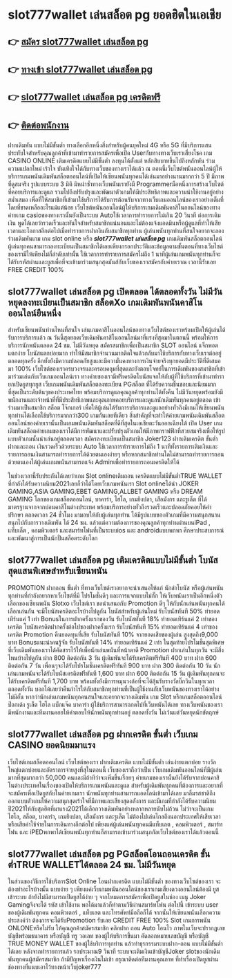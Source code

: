 # slot777wallet เล่นสล็อต pg  ยอดฮิตในเอเชีย 

## 👉 [สมัคร slot777wallet เล่นสล็อต pg](https://slot777wallet.com/)
## 👉 [ทางเข้า slot777wallet เล่นสล็อต pg](https://slot777wallet.com/)
## 👉 [slot777wallet เล่นสล็อต pg เครดิตฟรี](https://slot777wallet.com/)
## 👉 [ติดต่อพนักงาน](https://slot777wallet.com/)


ฝากเดิมพัน แบบไม่มีขั้นต่ำ  ทางเลือกอีกหนึ่งสิ่งสำหรับผู้คนยุคใหม่ 4G หรือ 5G ที่มีบริการแสนประทับใจสำหรับคุณลูกค้าที่เข้ามาทำรายการสมัครเพื่อเปิด Userกับทางทางเว็บเราเสี่ยงโชค เกม CASINO ONLINE เติมเครดิตแบบไม่มีขั้นต่ำ ลงทุนได้ตั้งแต่ หลักสิบบาทขึ้นไปถึงหลักพัน ร่วมความแปลกใหม่ เร้าใจ บันเทิงใจได้กับทางเว็บของทางเราได้แล้ว ณ ตอนนี้เว็บไซต์พนันออนไลน์ผู้ให้บริการเกมพนันเดิมพันสล็อตออนไลน์ที่เปิดให้เซียนพนันทุกคนได้เล่นมาอย่างนานมากกว่า 5 ปี มีภาพที่ดูสมจริง รูปแบบระบบ 3 มิติ
มิหนำซ้ำทางเว็บพนันเรายังมี Programmerมือหนึ่งการสร้างเว็บไซต์ที่คอยบริการและดูแล  รวมไปถึงปรับปรุงและพัฒนาตัวเกมให้มีประสิทธิภาพและความน่าใช้งานอยู่อย่างสม่ำเสมอ เพื่อที่ให้สมาชิกที่เข้ามาใช้บริการได้รับการต้อนรับจากทางเว็บเกมออนไลน์ของเราอย่างเต็มที่โดยที่ขาดเหลืออะไรแม้แต่น้อย เว็บไซต์พนันออนไลน์ผู้ให้บริการเกมเดิมพันคาสิโนออนไลน์ของทางค่ายเกม casioของทางเรานั้นยังเป็นระบบ Autoใช้เวลาการทำรายการไม่เกิน 20 วินาที ต่อการเติมเงิน พูดได้เลยว่ารวดเร็วและทันใจสำหรับสมาชิกแน่นอนและไม่ต้องแจ้งแอดมินหรือผู้ดูแลที่ทำให้เสียเวลาและโอกาสอีกต่อไปเมื่อทำรายการฝากงินกับสมาชิกทุกท่าน
ผู้เล่นพนันทุกท่านที่สนใจอยากจะลองร่วมเดิมพันเกม เกม slot online หรือ ***slot777wallet เล่นสล็อต pg*** เกมเดิมพันสล็อตออนไลน์ผู้เล่นทุกคนสามารถลงทะเบียนเป็นสมาชิกได้เลยเพียงกรอกประวัติและข้อมูลตามขั้นตอนที่ทางเว็บไซต์ของเรามีให้เพียงไม่กี่ลำดับเท่านั้น ใช้เวลาการทำรายการสมัครไม่ถึง 1 นาทีผู้เล่นเกมพนันทุกท่านก็จะได้รับรหัสผ่านและยูสเพื่อที่จะเข้ามาร่วมสนุกสุดมันส์กับเว็บของเราสมัครกับค่ายเราณ เวลานี้รับเลย FREE CREDIT 100%

## slot777wallet เล่นสล็อต pg เปิดตลอด ได้ตลอดทั้งวัน ไม่มีวันหยุดลงทะเบียนเป็นสมาชิก สล็อตXo เกมเดิมพันพนันคาสิโนออนไลน์ยืนหนึ่ง

สำหรับเซียนพนันท่านไหนที่สนใจ เล่นเกมคาสิโนออนไลน์ของทางเว็บไซต์ของเราพร้อมเปิดให้ผู้เล่นได้รับการบริการแล้ว ณ วันนี้สุดยอดเว็บเดิมพันคาสิโนออนไลน์มาที่แรงที่สุดมาในตอนนี้ พร้อมให้การบริการนักพนันตลอด 24 ชม. ไม่มีวันหยุด สมัครสมาชิกเพื่อเป็นสมาชิก SLOT ออนไลน์ แจ็กพอตแตกง่าย โบนัสแตกบ่อยมาก ทำให้มีสมาชิกจำนวนมากติดใจแล้วกลับมาใช้บริการกับทางเว็บเราต่ออยู่ตลอดทุกครั้ง อีกทั้งยังมีความปลอดภัยสูงและมีความั่นคงทางการเงินจ่ายจริงทุกยอดมีประวัติที่ดีเสมอมา 100% เว็บไซต์ของเราครบวงจรและครอบคลุมที่สุดและยังตอบโจทย์ในการเดิมพันของสมาชิกที่เข้ามาร่วมเล่นกับเว็บเกมออนไลน์เรา
ทางค่ายของเรามีฟรีเครดิตโบนัสแจกให้กับผู้ที่ใช้บริการที่เข้ามาทำรายกเปิดยูสทุกยูส เว็บเกมพนันเดิมพันสล็อตลงทะเบียน PGสล็อต ที่ได้รับความชื่นชอบและนิยมมากที่สุดเป็นระดับต้นๆของประเทศไทย พร้อมบริการดูแลคุณลูกค้าทุกท่านได้ทั้งคืน ไม่มีวันหยุดพร้อมยังมีพนักงานและเจ้าหน้าที่ที่มีประสิทธิภาพและคุณภาพคอยบริการและดูแลนักเดิมพันทุกคนอยู่ตลอด เข้าร่วมมาเป็นสมาชิก สล็อต โจ๊กเกอร์ เพื่อให้ผู้เล่นได้รับการบริการและดูแลอย่างทั่วถึงมีเกมให้เซียนพนันทุกท่านได้เลือกใช้บริการมากกว่า300 เกมกันเลยทีเดียว
สิ่งสำคัญที่จะทำให้ค่ายเกมพนันเดิมพันสล็อตออนไลน์ของค่ายเรานั้นเป็นเกมพนันเดิมพันสล็อตที่ดีที่สุดในเอเชียตะวันออกเฉียงใต้ เปิด User  เกมเดิมพันสล็อตค่ายเกมของเราได้มีการพัฒนาและปรับปรุงตัวเกมให้มีภาพกราฟฟิกที่สวยสมจริงเพื่อให้รูปแบบตัวเกมนั้นน่าเล่นอยู่ตลอดเวลา สมัครลงทะเบียนเป็นสมาชิก Joker123 ฝากเติมเครดิต ขั้นต่ำ ฝากและถอน เงินรวดเร็วด้วยระบบ Auto ใช้เวลาการทำรายการไม่ถึง 1 นาทีทั้งรายการเติมเงินและรายการถอนเงินสามารถทำรายการได้ด้วยตนเองง่ายๆ หรือหากสมาชิกท่านใดไม่สามารถทำรายการถอนด้วยตนเองได้ผู้เล่นเกมพนันสามารถแจ้ง Adminเพื่อทำรายการถอนเครดิตให้ได้

ในช่วงเวลานี้รับประกันได้เลยว่าเกม Slot onlineเติมถอน เครดิตแบบไม่มีขั้นต่ำTRUE WALLET ที่กำลังได้รับความนิยม2021เลยก็ว่าได้โดยเว็บเกมพนันเรา Slot onlineได้นำ  JOKER GAMING,ASIA GAMING,EBET GAMING,ALLBET GAMING หรือ DREAM GAMING โลกของเกมสล็อตออนไลน์, บาคาร่า, ไฮโล, เกมยิงปลา, เสือมังกร และรูเล็ต ที่ได้มาตรฐานจากจากบ่อนคาสิโนต่างประเทศ พร้อมบริการอย่างทั่วถึงรวดเร็วและปลอดภัยคอยให้คำปรึกษา ตลอดเวลา 24 ชั่วโมง มามอบให้กับผู้เล่นทุกท่าน ได้มีรูปแบบของตัวเกมที่มีความสนุกสนานสนุกไปกับการวางเดิมพัน ได้ 24 ชม. แล้วแต่ความต้องการของคุณลูกค้าทุกท่านผ่านบนiPad , แท็บเล็ต , คอมพิวเตอร์ และสมาร์ทโฟนที่เป็นระบบios และ androidแบบพกพา ศึกษาประสบการณ์และพัฒนาสู่การเป็นนักปั่นสล็อตระดับโลก

## slot777wallet เล่นสล็อต pg เติมเครดิตแบบไม่มีขั้นต่ำ โบนัสสุดแสนพิเศษสำหรับเซียนพนัน

 PROMOTION  ฝากถอน ขั้นต่ำ ที่ทางเว็บไซต์เราอยากจะนำเสนอให้แก่  นักล่าโบนัส หรือผู้เล่นพนันทุกท่านที่กำลังอยากหาเว็บไซต์ที่มี โปรโมชั่นดีๆ และการแจกแบบไม่กั๊ก ให้เว็บพนันเราเป็นอีกหนึ่งตัวเลือกของเซียนพนัน Slotxo เว็บไซต์เรา ขอนำเสนอกับ Promotion ดีๆ ให้กับนักเล่นพนันทุกคนได้เลือกเล่นกัน จะมีโบนัสเครดิตอะไรบ้างไปดูกัน
โบนัสสำหรับผู้เล่นใหม่ รับโบนัสทันที 50% ทำยอดเทิร์นแค่ 1 เท่า
Bonusในการฝากครั้งแรกของวัน รับโบนัสทันที 18% ทำยอดเทิร์นแค่ 2 เท่าของเครดิต
โบนัสเครดิตฝากครั้งต่อไปของฝากครั้งแรก รับโบนัสทันที 15% ทำยอดเทิร์นแค่ 4 เท่าของเครดิต
 Promotion คืนยอดทุนที่เสีย รับโบนัสทันที 10% จากยอดเสียของผู้เล่น สูงสุดถึง9,000 บาท
Bonusแนะนำคนรู้จัก รับโบนัสทันที 14% ทำยอดเทิร์นแค่ 2 เท่า
ในสุดท้ายโปรโมชั่นสุดพิเศษที่เว็บเดิมพันของเราได้คัดสรรไว้ให้เพื่อนักเล่นพนันที่หน้าตาดี  Promotion ฝากเล่นในทุกวัน จะมีสิ่งไหนบ้างไปดูกัน
ฝาก 800 ติดต่อกัน 3 วัน ผู้เดิมพันจะได้รับเครดิตฟรีทันที 400 บาท
ฝาก 600 ติดต่อกัน 7 วัน เพื่อนๆจะได้รับโปรโมชั่นเครดิตฟรีทันที 900 บาท
ฝาก 300 ติดต่อกัน 10 วัน นักเล่นเกมพนันจะได้รับโบนัสเครดิตฟรีทันที 1,600 บาท
ฝาก 600 ติดต่อกัน 15 วัน ผู้เดิมพันทุกคนจะได้รับเครดิตฟรีทันที 1,700 บาท
พร้อมทั้งยังมีการหมุนวงล้อที่จะได้ลุ้นรับรางวัลบิ๊กวินในทุกเวลา ตลอดทั้งวัน บอกได้เลยว่าคืนกำไรให้กับสมาชิกทุกท่านที่เป็นผู้ใช้งานกับเว็บพนันของทางเราได้อย่างไม่มีอั้น หากว่านักเล่นเกมพนันทุกคนสนใจและอยากจะวางเดิมพัน เกม Slot หรือเกมสล็อตออนไลน์ ป๊อกเด้ง รูเล็ต ไฮโล แบ็กแจ๊ค บาคาร่า ผู้ใช้บริการสามารถกดไปที่เว็บพนันได้เลย ทางเว็บพนันของเรามีพนักงานและทีมงานคอยให้คำตอบให้นักพนันทุกท่านอยู่ ตลอดทั้งวัน ไม่เว้นแต่วันหยุดนักขัตฤกษ์

## slot777wallet เล่นสล็อต pg ฝากเครดิต ขั้นต่ำ  เว็บเกม CASINO ยอดนิยมมาแรง

เว็บไซต์เกมสล็อตออนไลน์ เว็บไซต์ของเรา ฝากเติมเครดิต แบบไม่มีขั้นต่ำ เล่นง่ายแตกบ่อย รางวัลใหญ่แตกบ่อยและอัตราการจ่ายสูงที่สุในตอนนี้ เว็บของเราถือว่าเป็น เว็บเกมเดิมพันออนไลน์ที่มีผู้เล่นมากที่สุดมากกว่า 50,000 คนและมีถ้าทีว่าจะเพิ่มขึ้นเรื่อยๆ ค่ายเกมของเรานั้นยังได้รับจากบ่อนคาสิโนต่างประเทศในเรื่องของเปิดให้บริการเกมพนันและดูแล สำหรับผู้เดิมพันทุกคนที่ต้องการและอยากที่จะสมัครเพื่อเปิดยูสกับในค่ายเกมเรา นักพนันทุกท่านสามารถแอดไลน์เข้ามาได้เลย
	มาลิ้มรสชาติถึงออกแบบตัวเกมให้ความสนุกสุดเร้าใจที่มีภาพและเสียงสุดอลังการ และมีเกมที่กำลังได้รับความนิยมปี2021ให้กับสุดฮิตที่มาแรง2021ได้เลือกวางเดิมพันอย่างหลากหลายนับไม่ถ้วน  ไม่ว่าจะเป็นเกมไฮโล, สล็อต, บาคาร่า, เกมยิงปลา, เสือมังกร และรูเล็ต ไม่ต้องไปเล่นไกลถึงนอกประเทศให้เสียเวลา หรือเสียค่าใช้จ่ายในการเดินทางอีกต่อไป เพียงแค่ผู้เล่นพนันทุกคนมีแท็บเลต , คอมพิวเตอร์ , สมาร์ทโฟน และ iPEDพกพาได้เซียนพนันทุกท่านก็สามารถเข้ามาร่วมสนุกกัลเว็บไซต์ของเราได้แล้วตอนนี้

## slot777wallet เล่นสล็อต pg PGสล็อตโอนถอนเครดิต ขั้นต่ำTRUE WALLETได้ตลอด 24 ชม. ไม่มีวันหยุด

ในส่วนของวิธีการใช้บริการSlot Online โอนฝากเครดิต แบบไม่มีขั้นต่ำ ของทางเว็บไซต์ของเรา จะต้องทำอะไรบ้างนั้น แบบง่าย ๆ เพียงแค่เว็บเกมพนันออนไลน์ของเราเกมเสี่ยงดวงออนไลน์ต้องมี ยูส เข้าระบบ ถ้ายังไม่มีสามารถเปิดยูสได้ง่าย ๆ จากโหมดการสมัครเพื่อเปิดยูสในช่อง เมนู Joker Gamingจึงจะได้ รหัส เข้าใช้งาน พอได้มาแล้วก็ทำตามวิธีผ่านสมาร์ทโฟน ต่อไปนี้
เข้าระบบ user  ของผู้เดิมพันทุกคน คอมพิวเตอร์ , แท็บเลต และโทรศัพท์มือถือก็ได้
จากนั้นให้เซียนพนันเลือกความประสงค์ว่า ต้องการจะได้รับPromotion รับเลย CREDIT FREE 100% Slot เกมการพนัน ONLONEหรือไม่รับ
ให้คุณลูกค้าสมัครสมาชิก คลิกฝาก ถอน Auto โอนไว ภาพในเว็บจะปรากฏเลขบัญชีพร้อมธนาคาร หรือบัญชี ทรู วอเลท ของผู้ให้บริการขึ้นมา
คัดลอกหมายเลขบัญชี หรือบัญชี  TRUE MONEY WALLET ของผู้ใช้บริการทุกท่าน แล้วทำธุรกรรมระบบฝาก-ถอน แบบไม่มีขั้นต่ำได้เลย
หลังจากทำรายการแล้ว รอประมาณ9 วินาที ระบบจะเติมเงินเข้าบัญชีJoker slotของนักเดิมพันทุกคนผู้สมัครสมาชิก
ถ้ามีปัญหาเรื่องเงินไม่เข้า กรุณาติดต่อทีมงานคุณภาพ ที่ทำเรื่องเปิดยูสผ่านช่องทางที่แนบเอาไว้ทางหน้าเว็บjoker777


